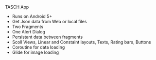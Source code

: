 TASCH App

- Runs on Android 5+
- Get Json data from Web or local files
- Two Fragments
- One Alert Dialog
- Persistant data between fragments
- Scoll Views, Linear and Constaint layouts, Texts, Rating bars, Buttons
- Coroutine for data loading
- Glide for image loading
